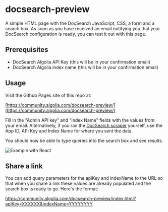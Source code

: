 # docsearch-preview

A simple HTML page with the DocSearch JavaScript, CSS, a form and a search box.
As soon as you have received an email notifying you that your DocSearch configuration is ready, you can test it out with this page.

## Prerequisites

- DocSearch Algolia API Key (this will be in your confirmation email)
- DocSearch Algolia index name (this will be in your confirmation email)

## Usage

Visit the Github Pages site of this repo at:

[https://community.algolia.com/docsearch-preview/](https://community.algolia.com/docsearch-preview/)

Fill in the "Admin API key" and "Index Name" fields with the values from your email. Alternatively, if you ran the [DocSearch scraper](https://community.algolia.com/docsearch-scraper/) yourself, use the App ID, API Key and Index Name for where you sent the data.

You should now be able to type queries into the search box and see results.

![Example with React](https://d3uepj124s5rcx.cloudfront.net/items/2B0D271G2t45280r0c24/Screenshot%202017-03-20%2019.06.51.png)

## Share a link

You can add query parameters for the apiKey and indexName to the URL so that when you share a link these values are already populated and the search box is ready to go. Here's the format:

https://community.algolia.com/docsearch-preview/index.html?apiKey=XXXXXX&indexName=YYYYYYYY
